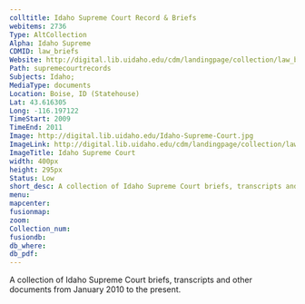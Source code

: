```yaml
---
colltitle: Idaho Supreme Court Record & Briefs
webitems: 2736
Type: AltCollection
Alpha: Idaho Supreme
CDMID: law_briefs
Website: http://digital.lib.uidaho.edu/cdm/landingpage/collection/law_briefs
Path: supremecourtrecords
Subjects: Idaho; 
MediaType: documents
Location: Boise, ID (Statehouse)
Lat: 43.616305
Long: -116.197122
TimeStart: 2009
TimeEnd: 2011
Image: http://digital.lib.uidaho.edu/Idaho-Supreme-Court.jpg
ImageLink: http://digital.lib.uidaho.edu/cdm/landingpage/collection/law_briefs
ImageTitle: Idaho Supreme Court 
width: 400px
height: 295px
Status: Low
short_desc: A collection of Idaho Supreme Court briefs, transcripts and other documents January 2010 - present
menu: 
mapcenter: 
fusionmap: 
zoom: 
Collection_num: 
fusiondb: 
db_where: 
db_pdf: 
---
```

A collection of Idaho Supreme Court briefs, transcripts and other documents from January 2010 to the present.
